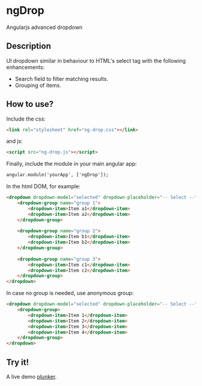 ngDrop
======

Angularjs advanced dropdown


Description
-----------
UI dropdown similar in behaviour to HTML's select tag with the following enhancements:
- Search field to filter matching results. 
- Grouping of items.

How to use?
-----------
Include the css:
```html
<link rel="stylesheet" href="ng-drop.css"></link>
```

and js:

```html
<script src="ng-drop.js"></script>
```

Finally, include the module in your main angular app:


```html
angular.module('yourApp', ['ngDrop']);
```

In the html DOM, for example:
```html
<dropdown dropdown-model="selected" dropdown-placeholder="-- Select --">
	<dropdown-group name="group 1">
		<dropdown-item>Item a1</dropdown-item>
		<dropdown-item>Item a2</dropdown-item>
	</dropdown-group>
	
	<dropdown-group name="group 2">
		<dropdown-item>Item b1</dropdown-item>
		<dropdown-item>Item b2</dropdown-item>
	</dropdown-group>
	
	<dropdown-group name="group 3">
		<dropdown-item>Item c1</dropdown-item>
		<dropdown-item>Item c2</dropdown-item>
	</dropdown-group>
</dropdown>
```

In case no group is needed, use anonymous group:
```html
<dropdown dropdown-model="selected" dropdown-placeholder="-- Select --">
	<dropdown-group>
		<dropdown-item>Item 1</dropdown-item>
		<dropdown-item>Item 2</dropdown-item>
		<dropdown-item>Item 3</dropdown-item>
		<dropdown-item>Item 4</dropdown-item>
	</dropdown-group>
</dropdown>
```

Try it!
-------

A live demo [plunker](http://plnkr.co/edit/E0uuy7LoLtOFBOGCEJ4E?p=info).
